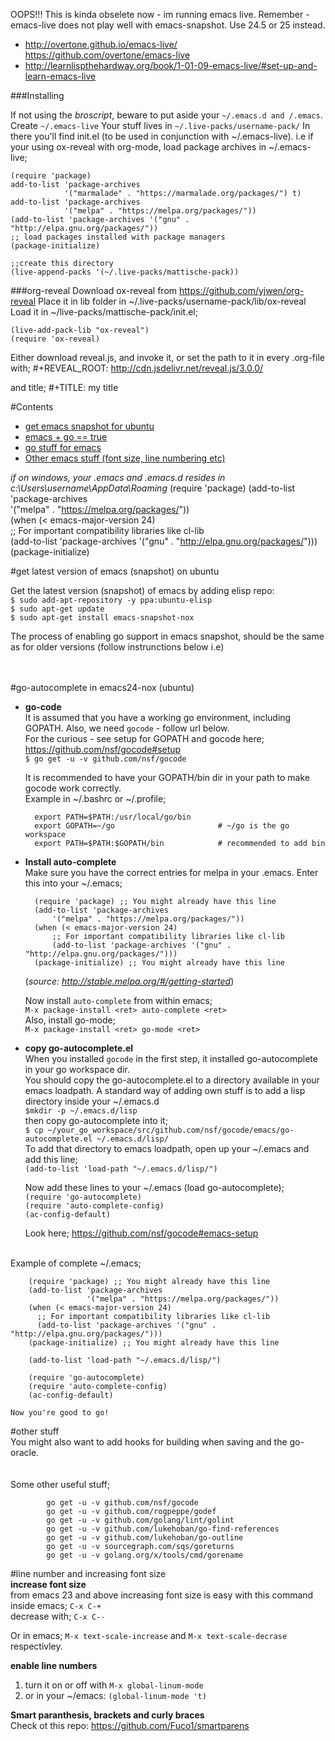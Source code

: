 OOPS!!!
This is kinda obselete now - im running emacs live.
Remember - emacs-live does not play well with emacs-snapshot. Use 24.5 or 25 instead.
- http://overtone.github.io/emacs-live/
  https://github.com/overtone/emacs-live
- http://learnlispthehardway.org/book/1-01-09-emacs-live/#set-up-and-learn-emacs-live


###Installing

If not using the *broscript*, beware to put aside your `~/.emacs.d and /.emacs`.
Create `~/.emacs-live`
Your stuff lives in `~/.live-packs/username-pack/`
In there you'll find init.el (to be used in conjunction with ~/.emacs-live).
i.e if your using ox-reveal with org-mode, load package archives in ~/.emacs-live;

```
(require 'package)
add-to-list 'package-archives    
			'("marmalade" . "https://marmalade.org/packages/") t) 
add-to-list 'package-archives    
			'("melpa" . "https://melpa.org/packages/")) 
(add-to-list 'package-archives '("gnu" . "http://elpa.gnu.org/packages/"))
;; load packages installed with package managers
(package-initialize)

;;create this directory
(live-append-packs '(~/.live-packs/mattische-pack))
```


###org-reveal
Download ox-reveal from https://github.com/yjwen/org-reveal
Place it in lib folder in ~/.live-packs/username-pack/lib/ox-reveal
Load it in ~/live-packs/mattische-pack/init.el;
```
(live-add-pack-lib "ox-reveal")
(require 'ox-reveal)
```
Either download reveal.js, and invoke it, or set the path to it in every .org-file with;
#+REVEAL_ROOT: http://cdn.jsdelivr.net/reveal.js/3.0.0/

and title;
#+TITLE: my title 


#Contents  
+ <a href="https://github.com/mattische/emacs/blob/master/README.md#get-latest-version-of-emacs-snapshot-on-ubuntu">get emacs snapshot for ubuntu</a> 
+ <a href="https://github.com/mattische/emacs/blob/master/README.md#go-autocomplete-in-emacs24-nox-ubuntu">emacs + go == true</a>
+ <a href="https://github.com/mattische/emacs/blob/master/README.md#other-stuff">go stuff for emacs</a>
+ <a href="https://github.com/mattische/emacs/blob/master/README.md#line-number-and-increasing-font-size">Other emacs stuff (font size, line numbering etc)</a>

_if on windows, your .emacs and .emacs.d resides in c:\Users\username\AppData\Roaming_
(require 'package)
		(add-to-list 'package-archives    
			'("melpa" . "https://melpa.org/packages/"))    
		(when (< emacs-major-version 24)  
			;; For important compatibility libraries like cl-lib  
			(add-to-list 'package-archives '("gnu" . "http://elpa.gnu.org/packages/")))    
		(package-initialize)


#get latest version of emacs (snapshot) on ubuntu  

Get the latest version (snapshot) of emacs by adding elisp repo:  
	`$ sudo add-apt-repository -y ppa:ubuntu-elisp`  
	`$ sudo apt-get update`  
	`$ sudo apt-get install emacs-snapshot-nox`

The process of enabling go support in emacs snapshot, should be the same as for older versions (follow instrunctions below i.e)  
<br>
<br>

#go-autocomplete in emacs24-nox (ubuntu)
+ **go-code**  
   It is assumed that you have a working go environment, including GOPATH. Also, we need `gocode` - follow url below.    
   For the curious - see setup for GOPATH and gocode here; https://github.com/nsf/gocode#setup  
   `$ go get -u -v github.com/nsf/gocode`  

   It is recommended to have your GOPATH/bin dir in your path to make gocode work correctly.  
   Example in ~/.bashrc or ~/.profile;  
   
		export PATH=$PATH:/usr/local/go/bin  
		export GOPATH=~/go                       # ~/go is the go workspace
		export PATH=$PATH:$GOPATH/bin            # recommended to add bin   

+ **Install auto-complete**  
   Make sure you have the correct entries for melpa in your .emacs. Enter this into your ~/.emacs;  

		(require 'package) ;; You might already have this line  
		(add-to-list 'package-archives    
			'("melpa" . "https://melpa.org/packages/"))    
		(when (< emacs-major-version 24)  
			;; For important compatibility libraries like cl-lib  
			(add-to-list 'package-archives '("gnu" . "http://elpa.gnu.org/packages/")))    
		(package-initialize) ;; You might already have this line  
		
	(_source: http://stable.melpa.org/#/getting-started_)
	
	Now install `auto-complete` from within emacs;  
	`M-x package-install <ret> auto-complete <ret>`  
	Also, install go-mode;  
	`M-x package-install <ret> go-mode <ret>`  

+ **copy go-autocomplete.el**  
   When you installed `gocode` in the first step, it installed go-autocomplete in your go workspace dir.  
   You should copy the go-autocomplete.el to a directory available in your emacs loadpath. A standard way of adding own stuff is to add a lisp directory inside your ~/.emacs.d    
  `$mkdir -p ~/.emacs.d/lisp`  
   then copy go-autocomplete into it;  
   `$ cp ~/your_go_workspace/src/github.com/nsf/gocode/emacs/go-autocomplete.el ~/.emacs.d/lisp/`  
   To add that directory to emacs loadpath, open up your ~/.emacs and add this line;  
   `(add-to-list 'load-path "~/.emacs.d/lisp/")`  
    
   Now add these lines to your ~/.emacs (load go-autocomplete);  
		`(require 'go-autocomplete)`  
		`(require 'auto-complete-config)`  
		`(ac-config-default)` 

   Look here; https://github.com/nsf/gocode#emacs-setup  
<br>
   Example of complete ~/.emacs;  

		(require 'package) ;; You might already have this line
		(add-to-list 'package-archives
		             '("melpa" . "https://melpa.org/packages/"))
		(when (< emacs-major-version 24)
		  ;; For important compatibility libraries like cl-lib
		  (add-to-list 'package-archives '("gnu" . "http://elpa.gnu.org/packages/")))
		(package-initialize) ;; You might already have this line
		
		(add-to-list 'load-path "~/.emacs.d/lisp/")
		
		(require 'go-autocomplete)
		(require 'auto-complete-config)
		(ac-config-default)

	Now you're good to go!


#other stuff  
You might also want to add hooks for building when saving and the go-oracle.  
<br>
<br>
Some other useful stuff;  

			go get -u -v github.com/nsf/gocode  
			go get -u -v github.com/rogpeppe/godef  
			go get -u -v github.com/golang/lint/golint  
			go get -u -v github.com/lukehoban/go-find-references  
			go get -u -v github.com/lukehoban/go-outline  
			go get -u -v sourcegraph.com/sqs/goreturns  
			go get -u -v golang.org/x/tools/cmd/gorename  

#line number and increasing font size  
**increase font size**  
from emacs 23 and above increasing font size is easy with this command inside emacs;
	`C-x C-+`  
decrease with;
	`C-x C--`  
	
Or in emacs; `M-x text-scale-increase` and `M-x text-scale-decrase` respectivley.   


**enable line numbers**  
1. turn it on or off with  `M-x global-linum-mode`  
2. or in your ~/emacs: `(global-linum-mode 't)`  


**Smart paranthesis, brackets and curly braces**  
Check ot this repo: https://github.com/Fuco1/smartparens


